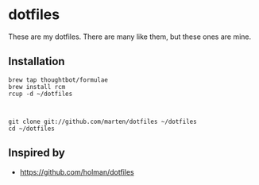 dotfiles
========

These are my dotfiles. There are many like them, but these ones are mine.

## Installation

    brew tap thoughtbot/formulae
    brew install rcm
    rcup -d ~/dotfiles



    git clone git://github.com/marten/dotfiles ~/dotfiles
    cd ~/dotfiles

## Inspired by

* https://github.com/holman/dotfiles
